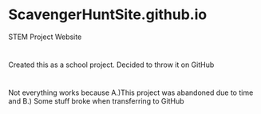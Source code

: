 # ScavengerHuntSite.github.io
STEM Project Website
#
Created this as a school project. Decided to throw it on GitHub
#
Not everything works because A.)This project was abandoned due to time and B.) Some stuff broke when transferring to GitHub
